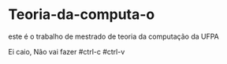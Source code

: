 # Teoria-da-computa-o
este é o trabalho de mestrado de teoria da computação da UFPA

Ei caio, Não vai fazer #ctrl-c #ctrl-v

